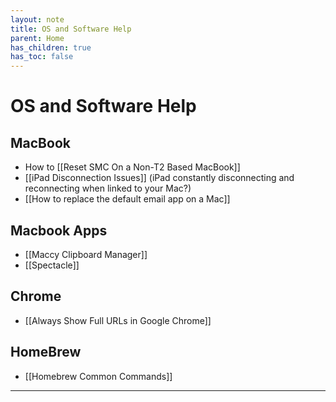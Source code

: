 ```yaml
---
layout: note
title: OS and Software Help
parent: Home
has_children: true
has_toc: false
---
```


# OS and Software Help

## MacBook

- How to [[Reset SMC On a Non-T2 Based MacBook]]
- [[iPad Disconnection Issues]] (iPad constantly disconnecting and reconnecting when linked to your Mac?)
- [[How to replace the default email app on a Mac]]

## Macbook Apps

- [[Maccy Clipboard Manager]]
- [[Spectacle]]

## Chrome

- [[Always Show Full URLs in Google Chrome]]

## HomeBrew

- [[Homebrew Common Commands]]

---
